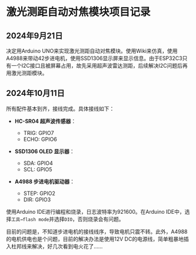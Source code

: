 # 激光测距自动对焦模块项目记录

## 2024年9月21日

决定用Arduino UNO来实现激光测距自动对焦模块。使用Wiki来仿真，使用A4988来带动42步进电机，使用SSD1306显示屏来显示信息。由于ESP32C3只有一个I2C接口且被屏幕占用，故先采用超声波雷达测距，后续解决I2C问题后再用激光测距模块。

## 2024年10月11日

所有配件基本到齐，接线完成。具体接线如下：

- **HC-SR04 超声波传感器**：
  - TRIG: GPIO7
  - ECHO: GPIO6

- **SSD1306 OLED 显示器**：
  - SDA: GPIO4
  - SCL: GPIO5

- **A4988 步进电机驱动器**：
  - STEP: GPIO2
  - DIR: GPIO3

使用Arduino IDE进行编程和烧录，日志波特率为921600。在Arduino IDE中，选择`工具→flash mode`并选择`DIO`，否则烧录会有问题。

目前的问题是，不知道步进电机的接线线序，导致电机只震不转。此外，A4988的电机供电也是个问题，目前的解决办法是使用12V DC的电源线，简单粗暴地插入杜邦线来解决，好几次看到电火花了……
